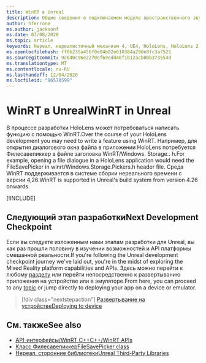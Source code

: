 ```yaml
---
title: WinRT в Unreal
description: Общие сведения о подключаемом модуле пространственного звука для Unreal Engine.
author: hferrone
ms.author: jacksonf
ms.date: 07/08/2020
ms.topic: article
keywords: Нереал, нереалистичный механизм 4, UE4, HoloLens, HoloLens 2, потоковая передача, удаленное взаимодействие, Смешанная реальность, разработка, начало работы, функции, новый проект, эмулятор, документация, руководства, функции, голограммы, Разработка игр, гарнитура смешанной реальности, гарнитура Windows Mixed Reality, гарнитура виртуальной реальности, WinRT, DLL
ms.openlocfilehash: ff0b235a45bf0e04b82e610384a290e8fc3a7525
ms.sourcegitcommit: 9c640c96e2270ef69edd46f1b12acb00b373554d
ms.translationtype: MT
ms.contentlocale: ru-RU
ms.lasthandoff: 12/04/2020
ms.locfileid: "96578599"
---
```

# <a name="winrt-in-unreal"></a><span data-ttu-id="65c9a-104">WinRT в Unreal</span><span class="sxs-lookup"><span data-stu-id="65c9a-104">WinRT in Unreal</span></span>

<span data-ttu-id="65c9a-105">В процессе разработки HoloLens может потребоваться написать функцию с помощью WinRT.</span><span class="sxs-lookup"><span data-stu-id="65c9a-105">Over the course of your HoloLens development you may need to write a feature using WinRT.</span></span> <span data-ttu-id="65c9a-106">Например, для открытия диалогового окна файла в приложении HoloLens потребуется Филесавепиккер в файле заголовка WinRT/Windows. Storage.. h.</span><span class="sxs-lookup"><span data-stu-id="65c9a-106">For example, opening a file dialogue in a HoloLens application would need the FileSavePicker in winrt/Windows.Storage.Pickers.h header file.</span></span> <span data-ttu-id="65c9a-107">Среда WinRT поддерживается в системе сборки нереального времени с версии 4,26.</span><span class="sxs-lookup"><span data-stu-id="65c9a-107">WinRT is supported in Unreal's build system from version 4.26 onwards.</span></span>

[!INCLUDE[](includes/tabs-winRT.md)]

## <a name="next-development-checkpoint"></a><span data-ttu-id="65c9a-108">Следующий этап разработки</span><span class="sxs-lookup"><span data-stu-id="65c9a-108">Next Development Checkpoint</span></span>

<span data-ttu-id="65c9a-109">Если вы следуете изложенным нами этапам разработки для Unreal, вы как раз прошли половину в изучении возможностей и API платформы смешанной реальности.</span><span class="sxs-lookup"><span data-stu-id="65c9a-109">If you're following the Unreal development checkpoint journey we've laid out, you're in the midst of exploring the Mixed Reality platform capabilities and APIs.</span></span> <span data-ttu-id="65c9a-110">Здесь можно перейти к любому [разделу](unreal-development-overview.md#3-platform-capabilities-and-apis) или перейти непосредственно к развертыванию приложения на устройстве или в эмуляторе.</span><span class="sxs-lookup"><span data-stu-id="65c9a-110">From here, you can proceed to any [topic](unreal-development-overview.md#3-platform-capabilities-and-apis) or jump directly to deploying your app on a device or emulator.</span></span>

> [!div class="nextstepaction"]
> [<span data-ttu-id="65c9a-111">Развертывание на устройстве</span><span class="sxs-lookup"><span data-stu-id="65c9a-111">Deploying to device</span></span>](unreal-deploying.md)

## <a name="see-also"></a><span data-ttu-id="65c9a-112">См. также</span><span class="sxs-lookup"><span data-stu-id="65c9a-112">See also</span></span>
* [<span data-ttu-id="65c9a-113">API-интерфейсы/WinRT C++</span><span class="sxs-lookup"><span data-stu-id="65c9a-113">C++/WinRT APIs</span></span>](https://docs.microsoft.com/windows/uwp/cpp-and-winrt-apis/)
* [<span data-ttu-id="65c9a-114">Класс Филесавепиккер</span><span class="sxs-lookup"><span data-stu-id="65c9a-114">FileSavePicker class</span></span>](https://docs.microsoft.com/uwp/api/Windows.Storage.Pickers.FileSavePicker) 
* [<span data-ttu-id="65c9a-115">Нереал. сторонние библиотеки</span><span class="sxs-lookup"><span data-stu-id="65c9a-115">Unreal Third-Party Libraries</span></span>](https://docs.unrealengine.com/Programming/BuildTools/UnrealBuildTool/ThirdPartyLibraries/index.html) 
